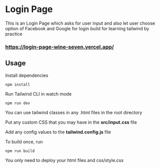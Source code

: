 # Login Page

This is an Login Page which asks for user input and also let user choose option of Facebook and Google for login build for learning tailwind by practice

### https://login-page-wine-seven.vercel.app/
## Usage

Install dependencies

```
npm install
```

Run Tailwind CLI in watch mode

```
npm run dev
```

You can use tailwind classes in any .html files in the root directory

Put any custom CSS that you may have in the **src/input.css** file

Add any config values to the **tailwind.config.js** file

To build once, run

```
npm run build
```

You only need to deploy your html files and css/style.css
